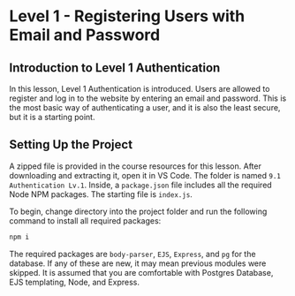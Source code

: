 # Level 1 - Registering Users with Email and Password

## Introduction to Level 1 Authentication

In this lesson, Level 1 Authentication is introduced. Users are allowed to register and log in to the website by entering an email and password. This is the most basic way of authenticating a user, and it is also the least secure, but it is a starting point.

## Setting Up the Project

A zipped file is provided in the course resources for this lesson. After downloading and extracting it, open it in VS Code. The folder is named `9.1 Authentication Lv.1`. Inside, a `package.json` file includes all the required Node NPM packages. The starting file is `index.js`.

To begin, change directory into the project folder and run the following command to install all required packages:

```bash
npm i
```

The required packages are `body-parser`, `EJS`, `Express`, and `pg` for the database. If any of these are new, it may mean previous modules were skipped. It is assumed that you are comfortable with Postgres Database, EJS templating, Node, and Express.
